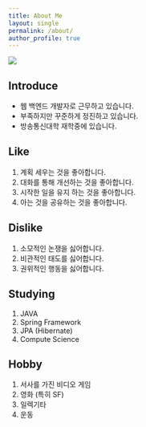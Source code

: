```yaml
---
title: About Me
layout: single
permalink: /about/
author_profile: true
---
```


![](__GHOST_URL__/content/images/2022/08/jwjung_character.jpg)
## Introduce

- 웹 백엔드 개발자로 근무하고 있습니다.
- 부족하지만 꾸준하게 정진하고 있습니다.
- 방송통신대학 재학중에 있습니다.

## Like

1. 계획 세우는 것을 좋아합니다.
2. 대화를 통해 개선하는 것을 좋아합니다.
3. 시작한 일을 유지 하는 것을 좋아합니다.
4. 아는 것을 공유하는 것을 좋아합니다.

## Dislike

1. 소모적인 논쟁을 싫어합니다.
2. 비관적인 태도를 싫어합니다.
3. 권위적인 행동을 싫어합니다.

## Studying

1. JAVA
2. Spring Framework
3. JPA (Hibernate)
4. Compute Science

## Hobby

1. 서사를 가진 비디오 게임
2. 영화 (특히 SF)
3. 일렉기타
4. 운동
